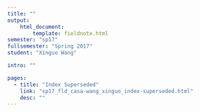 ```yaml
---
title: ""
output:
    html_document:
        template: fieldnote.html
semester: "sp17"
fullsemester: "Spring 2017"
student: "Xinguo Wang"

intro: ""

pages:
  - title: "Index Superseded"
    link: "sp17_fld_casa-wang_xinguo_index-superseded.html"
    desc: ""
---
```

